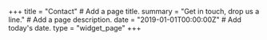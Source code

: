 +++
title = "Contact"  # Add a page title.
summary = "Get in touch, drop us a line."  # Add a page description.
date = "2019-01-01T00:00:00Z"  # Add today's date.
type = "widget_page"
+++
